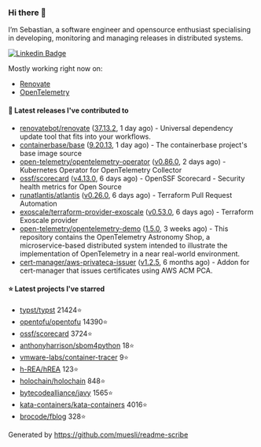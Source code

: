 ### Hi there 👋

I’m Sebastian, a software engineer and opensource enthusiast specialising in developing, monitoring and managing releases in distributed systems.

[![Linkedin Badge](https://img.shields.io/badge/-LinkedIn-blue?style=flat&logo=Linkedin&logoColor=white&link=https://www.linkedin.com/in/sebastian-poxhofer/)](https://www.linkedin.com/in/sebastian-poxhofer/)

Mostly working right now on:
- [Renovate](https://github.com/renovatebot/renovate)
- [OpenTelemetry](https://github.com/open-telemetry)



#### 🚀 Latest releases I've contributed to

- [renovatebot/renovate](https://github.com/renovatebot/renovate) ([37.13.2](https://github.com/renovatebot/renovate/releases/tag/37.13.2), 1 day ago) - Universal dependency update tool that fits into your workflows.
- [containerbase/base](https://github.com/containerbase/base) ([9.20.13](https://github.com/containerbase/base/releases/tag/9.20.13), 1 day ago) - The containerbase project&#39;s base image source
- [open-telemetry/opentelemetry-operator](https://github.com/open-telemetry/opentelemetry-operator) ([v0.86.0](https://github.com/open-telemetry/opentelemetry-operator/releases/tag/v0.86.0), 2 days ago) - Kubernetes Operator for OpenTelemetry Collector
- [ossf/scorecard](https://github.com/ossf/scorecard) ([v4.13.0](https://github.com/ossf/scorecard/releases/tag/v4.13.0), 6 days ago) - OpenSSF Scorecard - Security health metrics for Open Source
- [runatlantis/atlantis](https://github.com/runatlantis/atlantis) ([v0.26.0](https://github.com/runatlantis/atlantis/releases/tag/v0.26.0), 6 days ago) - Terraform Pull Request Automation
- [exoscale/terraform-provider-exoscale](https://github.com/exoscale/terraform-provider-exoscale) ([v0.53.0](https://github.com/exoscale/terraform-provider-exoscale/releases/tag/v0.53.0), 6 days ago) - Terraform Exoscale provider
- [open-telemetry/opentelemetry-demo](https://github.com/open-telemetry/opentelemetry-demo) ([1.5.0](https://github.com/open-telemetry/opentelemetry-demo/releases/tag/1.5.0), 3 weeks ago) - This repository contains the OpenTelemetry Astronomy Shop, a microservice-based distributed system intended to illustrate the implementation of OpenTelemetry in a near real-world environment.
- [cert-manager/aws-privateca-issuer](https://github.com/cert-manager/aws-privateca-issuer) ([v1.2.5](https://github.com/cert-manager/aws-privateca-issuer/releases/tag/v1.2.5), 6 months ago) - Addon for cert-manager that issues certificates using AWS ACM PCA.

#### ⭐ Latest projects I've starred

- [typst/typst](https://github.com/typst/typst) 21424⭐
- [opentofu/opentofu](https://github.com/opentofu/opentofu) 14390⭐
- [ossf/scorecard](https://github.com/ossf/scorecard) 3724⭐
- [anthonyharrison/sbom4python](https://github.com/anthonyharrison/sbom4python) 18⭐
- [vmware-labs/container-tracer](https://github.com/vmware-labs/container-tracer) 9⭐
- [h-REA/hREA](https://github.com/h-REA/hREA) 123⭐
- [holochain/holochain](https://github.com/holochain/holochain) 848⭐
- [bytecodealliance/javy](https://github.com/bytecodealliance/javy) 1565⭐
- [kata-containers/kata-containers](https://github.com/kata-containers/kata-containers) 4016⭐
- [brocode/fblog](https://github.com/brocode/fblog) 328⭐



Generated by https://github.com/muesli/readme-scribe

